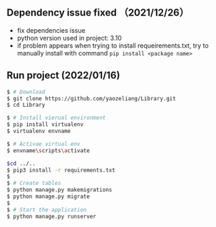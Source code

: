 ## Dependency issue fixed （2021/12/26）
 - fix dependencies issue
 - python version used in project: 3.10
 - if problem appears when trying to install requeirements.txt, try to manually install with command `pip install <package name>`

## Run project (2022/01/16)

```bash
$ # Download
$ git clone https://github.com/yaozeliang/Library.git
$ cd Library

$ # Install vierual environment
$ pip install virtualenv
$ virtualenv envname

$ # Activae virtual env
$ envname\scripts\activate

$cd ../..
$ pip3 install -r requirements.txt
$
$ # Create tables
$ python manage.py makemigrations
$ python manage.py migrate
$
$ # Start the application 
$ python manage.py runserver 

```
